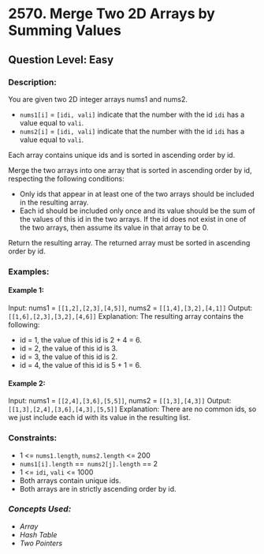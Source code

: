 # 2570. Merge Two 2D Arrays by Summing Values
## Question Level: Easy
### Description:
You are given two 2D integer arrays nums1 and nums2.
- `nums1[i]` = `[idi, vali]` indicate that the number with the id `idi` has a value equal to `vali`.
- `nums2[i]` = `[idi, vali]` indicate that the number with the id `idi` has a value equal to `vali`.

Each array contains unique ids and is sorted in ascending order by id.

Merge the two arrays into one array that is sorted in ascending order by id, respecting the following conditions:
- Only ids that appear in at least one of the two arrays should be included in the resulting array.
- Each id should be included only once and its value should be the sum of the values of this id in the two arrays. If the id does not exist in one of the two arrays, then assume its value in that array to be 0.

Return the resulting array. The returned array must be sorted in ascending order by id.

### Examples:
#### Example 1:

Input: nums1 = `[[1,2],[2,3],[4,5]]`, nums2 = `[[1,4],[3,2],[4,1]]`
Output: `[[1,6],[2,3],[3,2],[4,6]]`
Explanation: The resulting array contains the following:
- id = 1, the value of this id is 2 + 4 = 6.
- id = 2, the value of this id is 3.
- id = 3, the value of this id is 2.
- id = 4, the value of this id is 5 + 1 = 6.
#### Example 2:

Input: nums1 = `[[2,4],[3,6],[5,5]]`, nums2 = `[[1,3],[4,3]]`
Output: `[[1,3],[2,4],[3,6],[4,3],[5,5]]`
Explanation: There are no common ids, so we just include each id with its value in the resulting list.

### Constraints:

- 1 <= `nums1.length`, `nums2.length` <= 200
- `nums1[i].length` ==` nums2[j].length` == 2
- 1 <= `idi`, `vali` <= 1000
- Both arrays contain unique ids.
- Both arrays are in strictly ascending order by id.


### <i>Concepts Used:
- Array
- Hash Table
- Two Pointers </i>